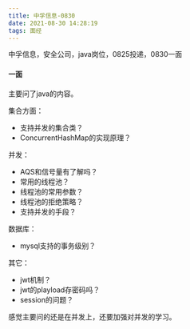 ```yaml
---
title: 中孚信息-0830
date: 2021-08-30 14:28:19
tags: 面经
---
```


中孚信息，安全公司，java岗位，0825投递，0830一面

<!--more-->

#### 一面

主要问了java的内容。

集合方面：

- 支持并发的集合类？
- ConcurrentHashMap的实现原理？

并发：

- AQS和信号量有了解吗？
- 常用的线程池？
- 线程池的常用参数？
- 线程池的拒绝策略？
- 支持并发的手段？

数据库：

- mysql支持的事务级别？

其它：

- jwt机制？
- jwt的playload存密码吗？
- session的问题？

感觉主要问的还是在并发上，还要加强对并发的学习。